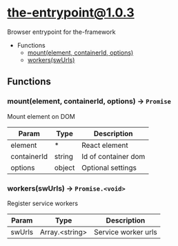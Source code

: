 <!-- // Code generated by coz. DO NOT EDIT. -->
# the-entrypoint@1.0.3

Browser entrypoint for the-framework

+ Functions
  + [mount(element, containerId, options)](#the-entrypoint-function-mount)
  + [workers(swUrls)](#the-entrypoint-function-workers)

## Functions

<a class='md-heading-link' name="the-entrypoint-function-mount" ></a>

### mount(element, containerId, options) -> `Promise`

Mount element on DOM

| Param | Type | Description |
| ----- | --- | -------- |
| element | * | React element |
| containerId | string | Id of container dom |
| options | object | Optional settings |

<a class='md-heading-link' name="the-entrypoint-function-workers" ></a>

### workers(swUrls) -> `Promise.<void>`

Register service workers

| Param | Type | Description |
| ----- | --- | -------- |
| swUrls | Array.&lt;string&gt; | Service worker urls |





